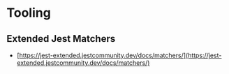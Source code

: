 # Tooling

## Extended Jest Matchers

- [https://jest-extended.jestcommunity.dev/docs/matchers/](https://jest-extended.jestcommunity.dev/docs/matchers/)
